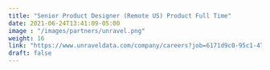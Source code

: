 ```yaml
---
title: "Senior Product Designer (Remote US) Product Full Time"
date: 2021-06-24T13:41:09-05:00
image : "/images/partners/unravel.png"
weight: 16
link: "https://www.unraveldata.com/company/careers?job=6171d9c0-95c1-47ba-a512-5b8e6a5c20e5"
draft: false
---
```


